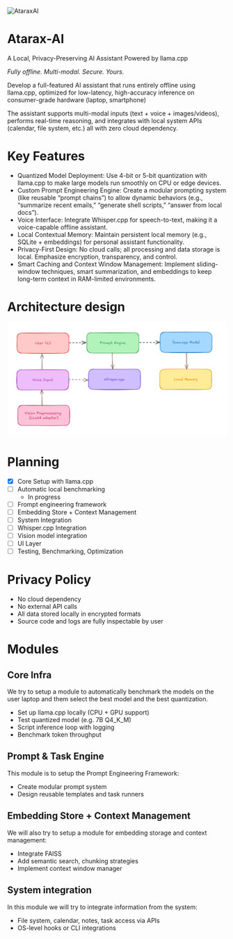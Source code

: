 <img src="https://github.com/user-attachments/assets/fdd8be29-ac97-4efc-8e5b-b559096e5234" alt="AtaraxAI" width="200">


# Atarax-AI

A Local, Privacy-Preserving AI Assistant Powered by llama.cpp

_Fully offline. Multi-modal. Secure. Yours._

Develop a full-featured AI assistant that runs entirely offline using llama.cpp, optimized for low-latency, high-accuracy inference on consumer-grade hardware (laptop, smartphone)

The assistant supports multi-modal inputs (text + voice + images/videos), performs real-time reasoning, and integrates with local system APIs (calendar, file system, etc.)  all with zero cloud dependency.

# Key Features

- Quantized Model Deployment: Use 4-bit or 5-bit quantization with llama.cpp to make large models run smoothly on CPU or edge devices.
- Custom Prompt Engineering Engine: Create a modular prompting system (like reusable “prompt chains”) to allow dynamic behaviors (e.g., “summarize recent emails,” “generate shell scripts,” “answer from local docs”).
- Voice Interface: Integrate Whisper.cpp for speech-to-text, making it a voice-capable offline assistant.
- Local Contextual Memory: Maintain persistent local memory (e.g., SQLite + embeddings) for personal assistant functionality.
- Privacy-First Design: No cloud calls; all processing and data storage is local. Emphasize encryption, transparency, and control.
- Smart Caching and Context Window Management: Implement sliding-window techniques, smart summarization, and embeddings to keep long-term context in RAM-limited environments.

# Architecture design

![alt text](misc/architecture.png)

# Planning
  - [x] Core Setup with llama.cpp
  - [ ] Automatic local benchmarking
      - In progress
  - [ ] Frompt engineering framework
  - [ ] Embedding Store + Context Management
  - [ ] System Integration
  - [ ] Whisper.cpp Integration
  - [ ] Vision model integration
  - [ ] UI Layer
  - [ ] Testing, Benchmarking, Optimization 

# Privacy Policy

- No cloud dependency
- No external API calls
- All data stored locally in encrypted formats
- Source code and logs are fully inspectable by user

# Modules

## Core Infra

We try to setup a module to automatically benchmark the models on the user laptop and them select the best model and the best quantization. 

- Set up llama.cpp locally (CPU + GPU support)
- Test quantized model (e.g. 7B Q4_K_M)
- Script inference loop with logging
- Benchmark token throughput

## Prompt & Task Engine

This module is to setup the Prompt Engineering Framework:

- Create modular prompt system
- Design reusable templates and task runners

## Embedding Store + Context Management 

We will also try to setup a module for embedding storage and context management:

- Integrate FAISS
- Add semantic search, chunking strategies
- Implement context window manager


## System integration

In this module we will try to integrate information from the system:

- File system, calendar, notes, task access via APIs
- OS-level hooks or CLI integrations

## 

